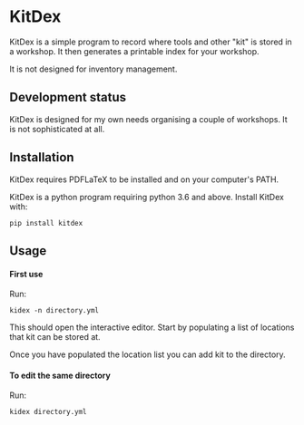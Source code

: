 # KitDex

KitDex is a simple program to record where tools and other "kit" is stored in a workshop. It then generates a printable index for your workshop.

It is not designed for inventory management.

## Development status

KitDex is designed for my own needs organising a couple of workshops. It is not sophisticated at all.

## Installation

KitDex requires PDFLaTeX to be installed and on your computer's PATH.

KitDex is a python program requiring python 3.6 and above. Install KitDex with:

`pip install kitdex`

## Usage

#### First use

Run:

`kidex -n directory.yml`

This should open the interactive editor. Start by populating a list of locations that kit can be stored at.

Once you have populated the location list you can add kit to the directory.

#### To edit the same directory

Run:

`kidex directory.yml`
